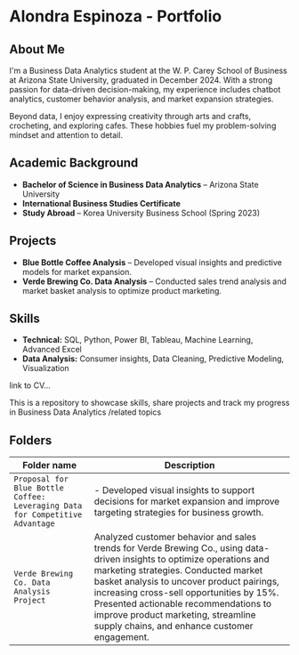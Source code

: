 # Alondra Espinoza - Portfolio  

## About Me  
I'm a Business Data Analytics student at the W. P. Carey School of Business at Arizona State University, graduated in December 2024. With a strong passion for data-driven decision-making, my experience includes chatbot analytics, customer behavior analysis, and market expansion strategies.  

Beyond data, I enjoy expressing creativity through arts and crafts, crocheting, and exploring cafes. These hobbies fuel my problem-solving mindset and attention to detail.

## Academic Background  
- **Bachelor of Science in Business Data Analytics** – Arizona State University  
- **International Business Studies Certificate**  
- **Study Abroad** – Korea University Business School (Spring 2023)  

## Projects  
- **Blue Bottle Coffee Analysis** – Developed visual insights and predictive models for market expansion.  
- **Verde Brewing Co. Data Analysis** – Conducted sales trend analysis and market basket analysis to optimize product marketing.  

## Skills  
- **Technical:** SQL, Python, Power BI, Tableau, Machine Learning, Advanced Excel  
- **Data Analysis:** Consumer insights, Data Cleaning, Predictive Modeling, Visualization  

link to CV...

This is a repository to showcase skills, share projects and track my progress in Business Data Analytics /related topics

## Folders

| Folder name | Description |
| --- | --- |
| `Proposal for Blue Bottle Coffee: Leveraging Data for Competitive Advantage` | - Developed visual insights to support decisions for market expansion and improve targeting strategies for business growth.|
| `Verde Brewing Co. Data Analysis Project` | Analyzed customer behavior and sales trends for Verde Brewing Co., using data-driven insights to optimize operations and marketing strategies. Conducted market basket analysis to uncover product pairings, increasing cross-sell opportunities by 15%. Presented actionable recommendations to improve product marketing, streamline supply chains, and enhance customer engagement. |

